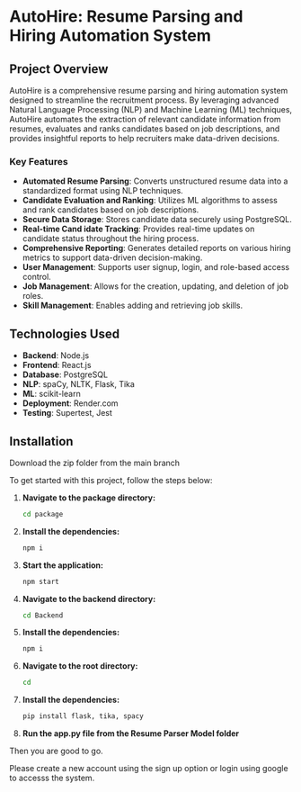 # AutoHire: Resume Parsing and Hiring Automation System

## Project Overview

AutoHire is a comprehensive resume parsing and hiring automation system designed to streamline the recruitment process. By leveraging advanced Natural Language Processing (NLP) and Machine Learning (ML) techniques, AutoHire automates the extraction of relevant candidate information from resumes, evaluates and ranks candidates based on job descriptions, and provides insightful reports to help recruiters make data-driven decisions.

### Key Features

- **Automated Resume Parsing**: Converts unstructured resume data into a standardized format using NLP techniques.
- **Candidate Evaluation and Ranking**: Utilizes ML algorithms to assess and rank candidates based on job descriptions.
- **Secure Data Storage**: Stores candidate data securely using PostgreSQL.
- **Real-time Cand idate Tracking**: Provides real-time updates on candidate status throughout the hiring process.
- **Comprehensive Reporting**: Generates detailed reports on various hiring metrics to support data-driven decision-making.
- **User Management**: Supports user signup, login, and role-based access control.
- **Job Management**: Allows for the creation, updating, and deletion of job roles.
- **Skill Management**: Enables adding and retrieving job skills.

## Technologies Used

- **Backend**: Node.js
- **Frontend**: React.js
- **Database**: PostgreSQL
- **NLP**: spaCy, NLTK, Flask, Tika
- **ML**: scikit-learn
- **Deployment**: Render.com 
- **Testing**: Supertest, Jest

## Installation

Download the zip folder from the main branch
   
To get started with this project, follow the steps below:

1. **Navigate to the package directory:**
    ```sh
    cd package
    ```

2. **Install the dependencies:**
    ```sh
    npm i
    ```

3. **Start the application:**
    ```sh
    npm start
    ```
    
4. **Navigate to the backend directory:**
    ```sh
    cd Backend
    ```

5. **Install the dependencies:**
    ```sh
    npm i
    ```
    
6. **Navigate to the root directory:**
    ```sh
    cd 
    ```
    
7. **Install the dependencies:**
    ```sh
    pip install flask, tika, spacy
    ```

8. **Run the app.py file from the Resume Parser Model folder**
    
Then you are good to go. 

Please create a new account using the sign up option or login using google to accesss the system. 


